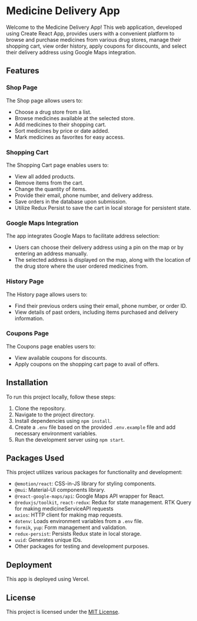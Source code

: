 # Medicine Delivery App

Welcome to the Medicine Delivery App! This web application, developed using Create React App, provides users with a
convenient platform to browse and purchase medicines from various drug stores, manage their shopping cart, view order
history, apply coupons for discounts, and select their delivery address using Google Maps integration.

## Features

### Shop Page

The Shop page allows users to:

- Choose a drug store from a list.
- Browse medicines available at the selected store.
- Add medicines to their shopping cart.
- Sort medicines by price or date added.
- Mark medicines as favorites for easy access.

### Shopping Cart

The Shopping Cart page enables users to:

- View all added products.
- Remove items from the cart.
- Change the quantity of items.
- Provide their email, phone number, and delivery address.
- Save orders in the database upon submission.
- Utilize Redux Persist to save the cart in local storage for persistent state.

### Google Maps Integration

The app integrates Google Maps to facilitate address selection:

- Users can choose their delivery address using a pin on the map or by entering an address manually.
- The selected address is displayed on the map, along with the location of the drug store where the user ordered
  medicines from.

### History Page

The History page allows users to:

- Find their previous orders using their email, phone number, or order ID.
- View details of past orders, including items purchased and delivery information.

### Coupons Page

The Coupons page enables users to:

- View available coupons for discounts.
- Apply coupons on the shopping cart page to avail of offers.

## Installation

To run this project locally, follow these steps:

1. Clone the repository.
2. Navigate to the project directory.
3. Install dependencies using `npm install`.
4. Create a `.env` file based on the provided `.env.example` file and add necessary environment variables.
5. Run the development server using `npm start`.

## Packages Used

This project utilizes various packages for functionality and development:

- `@emotion/react`: CSS-in-JS library for styling components.
- `@mui`: Material-UI components library.
- `@react-google-maps/api`: Google Maps API wrapper for React.
- `@reduxjs/toolkit`, `react-redux`: Redux for state management.
  RTK Query for making medicineServiceAPI requests
- `axios`: HTTP client for making map requests.
- `dotenv`: Loads environment variables from a `.env` file.
- `formik`, `yup`: Form management and validation.
- `redux-persist`: Persists Redux state in local storage.
- `uuid`: Generates unique IDs.
- Other packages for testing and development purposes.

## Deployment

This app is deployed using Vercel.

## License

This project is licensed under the [MIT License](LICENSE).

